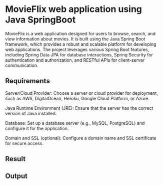
# MovieFlix web application using Java SpringBoot


MovieFlix is a web application designed for users to browse, search, and view information about movies. It is built using the Java Spring Boot framework, which provides a robust and scalable platform for developing web applications. The project leverages various Spring Boot features, including Spring Data JPA for database interactions, Spring Security for authentication and authorization, and RESTful APIs for client-server communication.

## Requirements

Server/Cloud Provider: Choose a server or cloud provider for deployment, such as AWS, DigitalOcean, Heroku, Google Cloud Platform, or Azure.

Java Runtime Environment (JRE): Ensure that the server has the correct version of Java installed.

Database: Set up a database server (e.g., MySQL, PostgreSQL) and configure it for the application.

Domain and SSL (optional): Configure a domain name and SSL certificate for secure access.

## Result
## Output